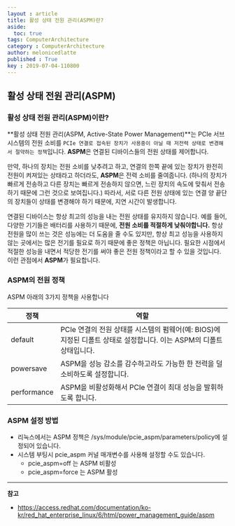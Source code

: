 ```yaml
---
layout : article
title: 활성 상태 전원 관리(ASPM)란?
aside:
  toc: true
tags: ComputerArchitecture
category : ComputerArchitecture
author: melonicedlatte
published : True
key : 2019-07-04-110800
---
```


## 활성 상태 전원 관리(ASPM)
### 활성 상태 전원 관리(ASPM)이란?
**활성 상태 전원 관리(ASPM, Active-State Power Management)**는 PCIe 서브시스템의 전원 소비를 `PCIe 연결로 접속된 장치가 사용중이 아닐 때 저전력 상태로 변경해서 절약하는 정책`입니다. **ASPM**은 연결된 디바이스들의 전원 상태를 제어합니다. 

만약, 하나의 장치는 전원 소비를 낮추려고 하고, 연결의 한쪽 끝에 있는 장치가 완전히 전원이 켜져있는 상태라고 하더라도, **ASPM**은 전력 소비를 줄여줍니다. (하나의 장치가 빠르게 전송하고 다른 장치는 빠르게 전송하지 않으면,  느린 장치의 속도에 맞춰서 전송하기 때문에 그런 것으로 보여집니다.) 따라서, 서로 다른 전원 상태에 있는 연결 양 끝단의 장치들이 상태를 변경해야 하기 때문에, 지연 시간이 발생합니다. 

연결된 디바이스는 항상 최고의 성능을 내는 전원 상태를 유지하지 않습니다. 예를 들어, 다양한 기기들은 배터리를 사용하기 때문에, **전원 소비를 적절하게 낮춰야합니다.** 항상 전원을 많이 쓰는 것은 성능에는 더 도움을 줄 수도 있지만, 항상 최고 성능을 사용하지 않는 곳에서는 많은 전기를 필요로 하기 때문에 좋은 정책은 아닙니다. 필요한 시점에서 적절한 성능을 내면서 적당한 전기를 써야 좋은 전원 정책이라고 할 수 있을 것입니다. 이런 관점에서 **ASPM**가 필요합니다. 

### ASPM의 전원 정책
ASPM 아래의 3가지 정책을 사용합니다

| 정책 | 역할 |
|--|--|
| default | PCIe 연결의 전원 상태를 시스템의 펌웨어(예: BIOS)에 지정된 디폴트 상태로 설정합니다. 이는 ASPM의 디폴트 상태입니다. |
| powersave | ASPM을 성능 감소를 감수하고라도 가능한 한 전력을 덜 소비하도록 설정합니다. |
| performance | ASPM을 비활성화해서 PCIe 연결이 최대 성능을 발휘하도록 합니다. |

### ASPM 설정 방법
- 리눅스에서는 ASPM 정책은 /sys/module/pcie_aspm/parameters/policy에 설정되어 있습니다. 
- 시스템 부팅시 pcie_aspm 커널 매개변수를 사용해 설정할 수도 있습니다. 
	- pcie_aspm=off 는 ASPM 비활성
	- pcie_aspm=force 는 ASPM 활성

---

**참고**

- https://access.redhat.com/documentation/ko-kr/red_hat_enterprise_linux/6/html/power_management_guide/aspm
